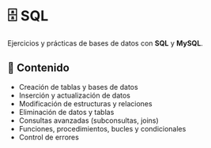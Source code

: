 # 🗄️ SQL

Ejercicios y prácticas de bases de datos con **SQL** y **MySQL**.

## 📂 Contenido
- Creación de tablas y bases de datos  
- Inserción y actualización de datos  
- Modificación de estructuras y relaciones  
- Eliminación de datos y tablas  
- Consultas avanzadas (subconsultas, joins)  
- Funciones, procedimientos, bucles y condicionales  
- Control de errores

